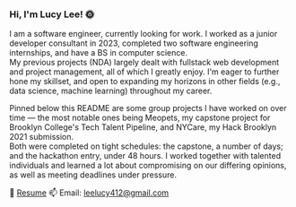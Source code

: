 ### Hi, I'm Lucy Lee! 🌞

<!--
**lucylee-412/lucylee-412** is a ✨ _special_ ✨ repository because its `README.md` (this file) appears on your GitHub profile.

Here are some ideas to get you started:

- 🔭 I’m currently working on ...
- 🌱 I’m currently learning ...
- 👯 I’m looking to collaborate on ...
- 🤔 I’m looking for help with ...
- 💬 Ask me about ...
- 📫 How to reach me: ...
- 😄 Pronouns: ...
- ⚡ Fun fact: ...
-->

I am a software engineer, currently looking for work. I worked as a junior developer consultant in 2023, completed two software engineering internships, and have a BS in computer science.  
My previous projects (NDA) largely dealt with fullstack web development and project management, all of which I greatly enjoy. I'm eager to further hone my skillset, and open to expanding my horizons in other fields (e.g., data science, machine learning) throughout my career.  


Pinned below this README are some group projects I have worked on over time — the most notable ones being Meopets, my capstone project for Brooklyn College's Tech Talent Pipeline, and NYCare, my Hack Brooklyn 2021 submission.  
Both were completed on tight schedules: the capstone, a number of days; and the hackathon entry, under 48 hours.  I worked together with talented individuals and learned a lot about compromising on our differing opinions, as well as meeting deadlines under pressure.  


📝 [Resume](https://i.imgur.com/MIDm32U.png)
📫 Email: leelucy412@gmail.com  
